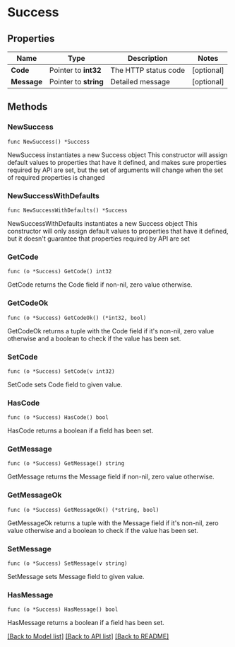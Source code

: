 # Success

## Properties

Name | Type | Description | Notes
------------ | ------------- | ------------- | -------------
**Code** | Pointer to **int32** | The HTTP status code | [optional] 
**Message** | Pointer to **string** | Detailed message | [optional] 

## Methods

### NewSuccess

`func NewSuccess() *Success`

NewSuccess instantiates a new Success object
This constructor will assign default values to properties that have it defined,
and makes sure properties required by API are set, but the set of arguments
will change when the set of required properties is changed

### NewSuccessWithDefaults

`func NewSuccessWithDefaults() *Success`

NewSuccessWithDefaults instantiates a new Success object
This constructor will only assign default values to properties that have it defined,
but it doesn't guarantee that properties required by API are set

### GetCode

`func (o *Success) GetCode() int32`

GetCode returns the Code field if non-nil, zero value otherwise.

### GetCodeOk

`func (o *Success) GetCodeOk() (*int32, bool)`

GetCodeOk returns a tuple with the Code field if it's non-nil, zero value otherwise
and a boolean to check if the value has been set.

### SetCode

`func (o *Success) SetCode(v int32)`

SetCode sets Code field to given value.

### HasCode

`func (o *Success) HasCode() bool`

HasCode returns a boolean if a field has been set.

### GetMessage

`func (o *Success) GetMessage() string`

GetMessage returns the Message field if non-nil, zero value otherwise.

### GetMessageOk

`func (o *Success) GetMessageOk() (*string, bool)`

GetMessageOk returns a tuple with the Message field if it's non-nil, zero value otherwise
and a boolean to check if the value has been set.

### SetMessage

`func (o *Success) SetMessage(v string)`

SetMessage sets Message field to given value.

### HasMessage

`func (o *Success) HasMessage() bool`

HasMessage returns a boolean if a field has been set.


[[Back to Model list]](../README.md#documentation-for-models) [[Back to API list]](../README.md#documentation-for-api-endpoints) [[Back to README]](../README.md)


